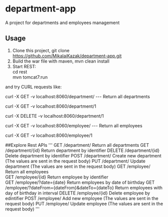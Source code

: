 # department-app
A project for departments and employees management

## Usage
1. Clone this project, git clone https://github.com/MikalaiKazak/department-app.git
3. Build the war file with maven, mvn clean install
4. Start REST:\
    cd rest\
    mvn tomcat7:run
    
and try CURL requests like:

curl -X GET -v localhost:8060/department/ --- Return all departments

curl -X GET -v localhost:8060/department/1

curl -X DELETE -v localhost:8060/department/1

curl -X GET -v localhost:8060/employee/ --- Return all employees

curl -X GET -v localhost:8060/employee/1

##Explore Rest APIs
'''
    GET /department/                                      Return all departments
    GET /department/{id}                                  Return department by identifier
    DELETE /department/{id}                               Delete department by identifier
    POST /department/                                     Create new department (The values are sent in the request body)
    PUT /department/                                      Update department (The values are sent in the request body)
    GET /employee/                                        Return all employees          
    GET /employee/{id}                                    Return employee by identifier  
    GET /employee/?date={date}                            Return employees by date of birthday
    GET /employee/?dateFrom={dateFrom}&dateTo={dateTo}    Return employees with day of birthday in interval
    DELETE /employee/{id}                                 Delete employee by edintifier
    POST /employee/                                       Add new employee (The values are sent in the request body)
    PUT /employee/                                        Update employee (The values are sent in the request body)
'''
